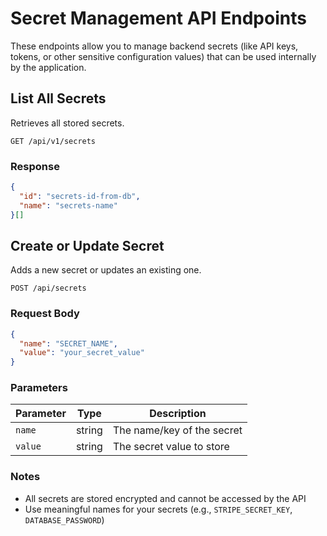 # Secret Management API Endpoints

These endpoints allow you to manage backend secrets (like API keys, tokens, or other sensitive configuration values) that can be used internally by the application.

## List All Secrets

Retrieves all stored secrets.

```http
GET /api/v1/secrets
```

### Response

```json
{
  "id": "secrets-id-from-db",
  "name": "secrets-name"
}[]
```

## Create or Update Secret

Adds a new secret or updates an existing one.

```http
POST /api/secrets
```

### Request Body

```json
{
  "name": "SECRET_NAME",
  "value": "your_secret_value"
}
```

### Parameters

| Parameter | Type   | Description                |
| --------- | ------ | -------------------------- |
| `name`    | string | The name/key of the secret |
| `value`   | string | The secret value to store  |


### Notes

- All secrets are stored encrypted and cannot be accessed by the API
- Use meaningful names for your secrets (e.g., `STRIPE_SECRET_KEY`, `DATABASE_PASSWORD`)